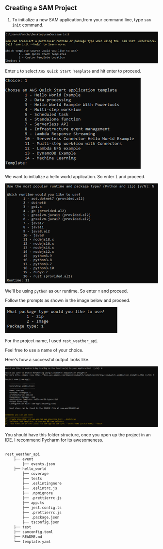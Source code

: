## Creating a SAM Project
1. To initialize a new SAM application,from your command line, type `sam init` command.

![alt text](../../assets/sam_init.png)

Enter `1` to select `AWS Quick Start Template` and hit enter to proceed.


![alt text](../../assets/sam_init_2.png)

We want to initialize a hello world application. So enter `1` and proceed.

![alt text](../../assets/sam_init_3.png)

We'll be using `python` as our runtime. So enter `Y` and proceed.

Follow the prompts as shown in the image below and proceed.

![alt text](../../assets/sam_init_4.png)

For the project name, I used `rest_weather_api`. 

Feel free to use a name of your choice.

Here's how a successful output looks like. 

![alt text](../../assets/sam_init_6.png)

You should have this folder structure, once you open up the project in an IDE. I recommend Pycharm for its awesomeness.
```

rest_weather_api
    ├── event
        ├── events.json
    ├── hello_world
        ├── coverage
        ├── tests
        ├── .eslintingnore
        ├── .eslintrc.js
        ├── .npmignore
        ├── .prettierrc.js
        ├── app.ts
        ├── jest.config.ts
        ├── .prettierrc.js
        ├── .package.json
        ├── tsconfig.json
    ├── test
    ├── samconfig.toml
    ├── README.md
    └── template.yaml
```